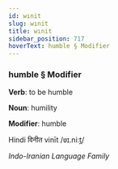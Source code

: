 ```yaml
---
id: wınit
slug: wınit
title: wınit
sidebar_position: 717
hoverText: humble § Modifier
---
```


### humble § Modifier

**Verb**: to be humble

**Noun**: humility

**Modifier**: humble

Hindi विनीत vinīt /ʋɪ.niːt̪/

*Indo-Iranian Language Family*